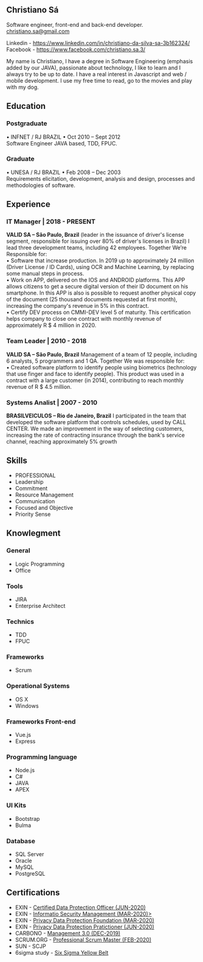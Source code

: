 ## Christiano Sá
Software engineer, front-end and back-end developer.
christiano.sa@gmail.com

Linkedin - https://www.linkedin.com/in/christiano-da-silva-sa-3b162324/ <br>
Facebook - https://www.facebook.com/christiano.sa.3/

My name is Christiano, I have a degree in Software Engineering (emphasis added by our JAVA), 
passionate about technology, I like to learn and I always try to be up to date. I have a 
real interest in Javascript and web / mobile development. I use my free time to read, go 
to the movies and play with my dog. 

## Education 
### Postgraduate
•	INFNET / RJ BRAZIL
•	Oct 2010 – Sept 2012 <br>
Software Engineer JAVA based, TDD, FPUC.

### Graduate
•	UNESA / RJ BRAZIL
•	Feb 2008 – Dec 2003 <br>
Requirements elicitation, development, analysis and design, processes and methodologies of software.

## Experience
### IT Manager | 2018 - PRESENT
<b>VALID SA – São Paulo, Brazil</b>
(leader in the issuance of driver's license segment, responsible for issuing over 80% of driver's licenses in Brazil)
I lead three development teams, including 42 employees. Together We’re Responsible for: <br>
•	Software that increase production. In 2019 up to approximately 24 million (Driver License / ID Cards), using OCR and Machine Learning, by replacing some manual steps in process. <br>
•	Work on APP, delivered on the IOS and ANDROID platforms. This APP allows citizens to get a secure digital version of their ID document on his smartphone. In this APP is also is possible to request another physical copy of the document (25 thousand documents requested at first month), increasing the company's revenue in 5% in this contract. <br>
•	Certify DEV process on CMMI-DEV level 5 of maturity. This certification helps company to close one contract with monthly revenue of approximately R $ 4 million in 2020. <br>

### Team Leader | 2010 - 2018
<b>VALID SA – São Paulo, Brazil</b>
Management of a team of 12 people, including 6 analysts, 5 programmers and 1 QA. Together We was responsible for: <br>
•	Created software platform to identify people using biometrics (technology that use finger and face to identify people). This product was used in a contract with a large customer (in 2014), contributing to reach monthly revenue of R $ 4.5 million. <br>

### Systems Analist | 2007 - 2010
<b>BRASILVEICULOS – Rio de Janeiro, Brazil</b>
I participated in the team that developed the software platform that controls schedules, used by CALL CENTER. We made an improvement in the way of selecting customers, increasing the rate of contracting insurance through the bank's service channel, reaching approximately 5% growth


## Skills
* PROFESSIONAL
*	Leadership
*	Commitment 
*	Resource Management
*	Communication
*	Focused and Objective
*	Priority Sense


## Knowlegment

### General
* Logic Programming
* Office

### Tools
*	JIRA
*	Enterprise Architect

### Technics
* TDD
* FPUC

### Frameworks
* Scrum

### Operational Systems
* OS X
* Windows

### Frameworks Front-end
* Vue.js
* Express

### Programming language
* Node.js
* C#
* JAVA
* APEX

### UI Kits
* Bootstrap
* Bulma

### Database
* SQL Server
* Oracle
* MySQL
* PostgreSQL

## Certifications
* EXIN - <a href="https://github.com/christianosa/curriculo/blob/master/certificados/EXIN%20-%20DPO.pdf">Certified Data Protection Officer (JUN-2020)</a>
* EXIN - <a href="https://github.com/christianosa/curriculo/blob/master/certificados/EXIN%20-%20ISFS.pdf"> Informatio Security Management (MAR-2020)></a>
* EXIN - <a href="https://github.com/christianosa/curriculo/blob/master/certificados/EXIN%20-%20PDPF.pdf"> Privacy Data Protection Foundation (MAR-2020) </a>
* EXIN - <a href="https://github.com/christianosa/curriculo/blob/master/certificados/EXIN%20-%20PDPP.pdf"> Privacy Data Protection Pratictioner (JUN-2020)</a>
* CARBONO - <a href="https://github.com/christianosa/curriculo/blob/master/certificados/Management3.0.pdf"> Management 3.0 (DEC-2019)</a>
* SCRUM.ORG - <a href="https://github.com/christianosa/curriculo/blob/master/certificados/PSM%20I.pdf">Professional Scrum Master (FEB-2020)</a>
* SUN - SCJP
* 6sigma study - <a href="https://github.com/christianosa/curriculo/blob/master/certificados/6sigmastudy%20-%20yellow%20belt.pdf">Six Sigma Yellow Belt</a>

